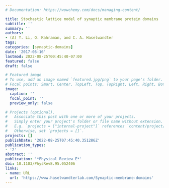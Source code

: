 ```yaml
---
# Documentation: https://wowchemy.com/docs/managing-content/

title: Stochastic lattice model of synaptic membrane protein domains
subtitle: ''
summary: ''
authors:
- (A) Y. Li, O. Kahraman, and C. A. Haselwandter
tags:
categories: [synaptic-domains]
date: '2017-05-16'
lastmod: 2022-08-25T00:45:40-07:00
featured: false
draft: false

# Featured image
# To use, add an image named `featured.jpg/png` to your page's folder.
# Focal points: Smart, Center, TopLeft, Top, TopRight, Left, Right, BottomLeft, Bottom, BottomRight.
image:
  caption: ''
  focal_point: ''
  preview_only: false

# Projects (optional).
#   Associate this post with one or more of your projects.
#   Simply enter your project's folder or file name without extension.
#   E.g. `projects = ["internal-project"]` references `content/project/deep-learning/index.md`.
#   Otherwise, set `projects = []`.
projects: []
publishDate: '2022-08-25T07:45:40.351286Z'
publication_types:
- '2'
abstract: ''
publication: '*Physical Review E*'
doi: 10.1103/PhysRevE.95.052406
links:
- name: URL
  url: 'https://www.haselwandterlab.com/Synaptic-membrane-domains'
---
```

